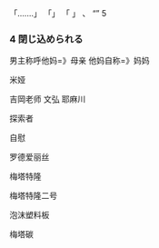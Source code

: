 「.......」
「」
「
」
、
“”
5

### 4 閉じ込められる


男主称呼他妈=》母亲
他妈自称=》妈妈

米娅

吉岡老师
文弘
耶麻川

探索者

自慰

罗德爱丽丝

梅塔特隆

梅塔特隆二号

泡沫塑料板

梅塔碳





